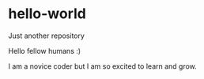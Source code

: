 # hello-world
Just another repository 

Hello fellow humans :)

I am a novice coder but I am so excited to learn and grow.
